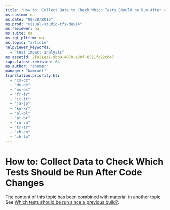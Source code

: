```yaml
---
title: "How to: Collect Data to Check Which Tests Should be Run After Code Changes"
ms.custom: na
ms.date: "09/28/2016"
ms.prod: "visual-studio-tfs-dev14"
ms.reviewer: na
ms.suite: na
ms.tgt_pltfrm: na
ms.topic: "article"
helpviewer_keywords: 
  - "test impact analysis"
ms.assetid: 2f921ea1-9bb0-4870-a30f-0521fc22cb47
caps.latest.revision: 64
ms.author: "ahomer"
manager: "kamrani"
translation.priority.ht: 
  - "cs-cz"
  - "de-de"
  - "es-es"
  - "fr-fr"
  - "it-it"
  - "ja-jp"
  - "ko-kr"
  - "pl-pl"
  - "pt-br"
  - "ru-ru"
  - "tr-tr"
  - "zh-cn"
  - "zh-tw"
---
```

# How to: Collect Data to Check Which Tests Should be Run After Code Changes
The content of this topic has been combined with material in another topic. See [Which tests should be run since a previous build?](../test/which-tests-should-be-run-since-a-previous-build-.md).